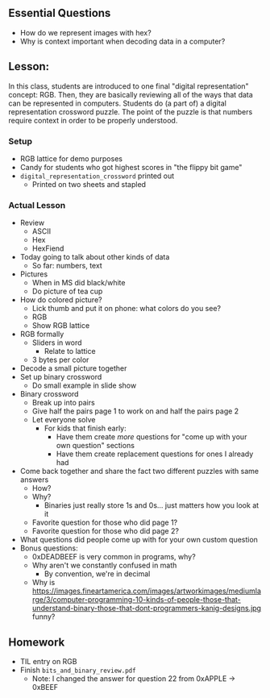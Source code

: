 ## Essential Questions

- How do we represent images with hex?
- Why is context important when decoding data in a computer?

## Lesson:

In this class, students are introduced to one final "digital representation"
concept: RGB. Then, they are basically reviewing all of the ways that data can
be represented in computers. Students do (a part of) a digital representation
crossword puzzle. The point of the puzzle is that numbers require context in
order to be properly understood.

### Setup

- RGB lattice for demo purposes
- Candy for students who got highest scores in "the flippy bit game"
- `digital_representation_crossword` printed out
    - Printed on two sheets and stapled

### Actual Lesson

- Review
    - ASCII
    - Hex
    - HexFiend
- Today going to talk about other kinds of data
    - So far: numbers, text
- Pictures
    - When in MS did black/white
    - Do picture of tea cup
- How do colored picture?
    - Lick thumb and put it on phone: what colors do you see?
    - RGB
    - Show RGB lattice
- RGB formally
    - Sliders in word
        - Relate to lattice
    - 3 bytes per color
- Decode a small picture together
- Set up binary crossword
    - Do small example in slide show
- Binary crossword
    - Break up into pairs
    - Give half the pairs page 1 to work on and half the pairs page 2
    - Let everyone solve
        - For kids that finish early:
            - Have them create _more_ questions for "come up with your own question" sections
            - Have them create replacement questions for ones I already had
- Come back together and share the fact two different puzzles with same answers
    - How?
    - Why?
        - Binaries just really store 1s and 0s... just matters how you look at it
    - Favorite question for those who did page 1?
    - Favorite question for those who did page 2?
- What questions did people come up with for your own custom question 
- Bonus questions:
    - 0xDEADBEEF is very common in programs, why?
    - Why aren't we constantly confused in math
        - By convention, we're in decimal
    - Why is https://images.fineartamerica.com/images/artworkimages/mediumlarge/3/computer-programming-10-kinds-of-people-those-that-understand-binary-those-that-dont-programmers-kanig-designs.jpg funny?

## Homework

- TIL entry on RGB
- Finish `bits_and_binary_review.pdf`
    - Note: I changed the answer for question 22 from 0xAPPLE -> 0xBEEF

